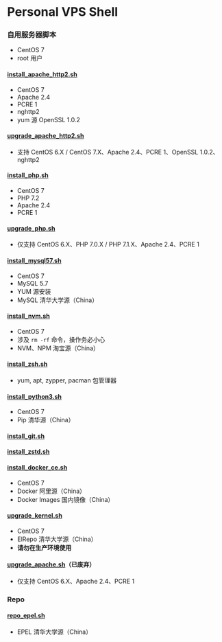 # Personal VPS Shell

### **自用服务器脚本**

- CentOS 7
- root 用户

#### [install_apache_http2.sh](https://raw.githubusercontent.com/ttionya/Personal-VPS-Shell/master/install_apache_http2.sh)
- CentOS 7
- Apache 2.4
- PCRE 1
- nghttp2
- yum 源 OpenSSL 1.0.2

#### [upgrade_apache_http2.sh](https://raw.githubusercontent.com/ttionya/Personal-VPS-Shell/master/upgrade_apache_http2.sh)
- 支持 CentOS 6.X / CentOS 7.X、Apache 2.4、PCRE 1、OpenSSL 1.0.2、nghttp2

#### [install_php.sh](https://raw.githubusercontent.com/ttionya/Personal-VPS-Shell/master/install_php.sh)
- CentOS 7
- PHP 7.2
- Apache 2.4
- PCRE 1

#### [upgrade_php.sh](https://raw.githubusercontent.com/ttionya/Personal-VPS-Shell/master/upgrade_php.sh)
- 仅支持 CentOS 6.X、PHP 7.0.X / PHP 7.1.X、Apache 2.4、PCRE 1

#### [install_mysql57.sh](https://raw.githubusercontent.com/ttionya/Personal-VPS-Shell/master/install_mysql57.sh)
- CentOS 7
- MySQL 5.7
- YUM 源安装
- MySQL 清华大学源（China）

#### [install_nvm.sh](https://raw.githubusercontent.com/ttionya/Personal-VPS-Shell/master/install_nvm.sh)
- CentOS 7
- 涉及 `rm -rf` 命令，操作务必小心
- NVM、NPM 淘宝源（China）

#### [install_zsh.sh](https://raw.githubusercontent.com/ttionya/Personal-VPS-Shell/master/install_zsh.sh)
- yum, apt, zypper, pacman 包管理器

#### [install_python3.sh](https://raw.githubusercontent.com/ttionya/Personal-VPS-Shell/master/install_python3.sh)
- CentOS 7
- Pip 清华源（China）

#### [install_git.sh](https://raw.githubusercontent.com/ttionya/Personal-VPS-Shell/master/install_git.sh)

#### [install_zstd.sh](https://raw.githubusercontent.com/ttionya/Personal-VPS-Shell/master/install_zstd.sh)

#### [install_docker_ce.sh](https://raw.githubusercontent.com/ttionya/Personal-VPS-Shell/master/install_docker_ce.sh)
- CentOS 7
- Docker 阿里源（China）
- Docker Images 国内镜像（China）

#### [upgrade_kernel.sh](https://raw.githubusercontent.com/ttionya/Personal-VPS-Shell/master/upgrade_kernel.sh)
- CentOS 7
- ElRepo 清华大学源（China）
- **请勿在生产环境使用**

#### [upgrade_apache.sh](https://raw.githubusercontent.com/ttionya/Personal-VPS-Shell/master/upgrade_apache.sh)（已废弃）
- 仅支持 CentOS 6.X、Apache 2.4、PCRE 1

### Repo

#### [repo_epel.sh](https://raw.githubusercontent.com/ttionya/Personal-VPS-Shell/master/repo_epel.sh)
- EPEL 清华大学源（China）
